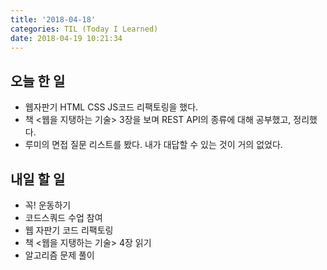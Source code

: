 ```yaml
---
title: '2018-04-18'
categories: TIL (Today I Learned)
date: 2018-04-19 10:21:34
---
```


## 오늘 한 일
  * 웹자판기 HTML CSS JS코드 리팩토링을 했다.
  * 책 <웹을 지탱하는 기술> 3장을 보며 REST API의 종류에 대해 공부했고, 정리했다.
  * 루미의 면접 질문 리스트를 봤다. 내가 대답할 수 있는 것이 거의 없었다.


## 내일 할 일
  * 꼭! 운동하기
  * 코드스쿼드 수업 참여
  * 웹 자판기 코드 리팩토링
  * 책 <웹을 지탱하는 기술> 4장 읽기
  * 알고리즘 문제 풀이